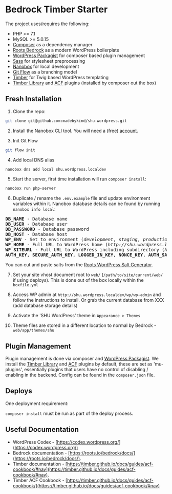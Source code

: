 # Bedrock Timber Starter

The project uses/requires the following:

* PHP >= 7.1
* MySQL >= 5.0.15
* [Composer](https://getcomposer.org/doc/00-intro.md#installation-linux-unix-osx) as a dependency manager
* [Roots Bedrock](https://roots.io/bedrock/) as a modern WordPress boilerplate
* [WordPress Packagist](https://wpackagist.org/) for composer based plugin management
* [Sass](http://sass-lang.com/) for stylesheet preprocessing
* [Nanobox](https://nanobox.io/) for local development
* [Git Flow](https://nvie.com/posts/a-successful-git-branching-model/) as a branching model
* [Timber](https://github.com/timber/timber) for Twig based WordPress templating
* [Timber Library](https://wordpress.org/plugins/timber-library/) and [ACF](https://en-gb.wordpress.org/plugins/advanced-custom-fields/) plugins (installed by composer out the box)

## Fresh Installation

1. Clone the repo:
```bash
git clone git@github.com:madebykind/shu-wordpress.git
```

2. Install the Nanobox CLI tool. You will need a (free) [account](https://dashboard.nanobox.io/users/register).

3. Init Git Flow
```bash
git flow init 
```

4. Add local DNS alias
```bash
nanobox dns add local shu.wordpress.localdev
```

5. Start the server, first time installation will run `composer install`:

```bash
nanobox run php-server
```

6. Duplicate / rename the `.env.example` file and update environment variables within it. Nanobox database details can be found by running `nanobox info local`:
<pre>
<b>DB_NAME</b> - Database name
<b>DB_USER</b> - Database user
<b>DB_PASSWORD</b> - Database password
<b>DB_HOST</b> - Database host
<b>WP_ENV</b> - Set to environment (<em>development</em>, <em>staging</em>, <em>production</em>)
<b>WP_HOME</b> - Full URL to WordPress home (<em>http://shu.wordpress.localdev</em>)
<b>WP_SITEURL</b> - Full URL to WordPress including subdirectory (<em>http://shu.wordpress.localdev/wp</em>)
<b>AUTH_KEY</b>, <b>SECURE_AUTH_KEY</b>, <b>LOGGED_IN_KEY</b>, <b>NONCE_KEY</b>, <b>AUTH_SALT</b>, <b>SECURE_AUTH_SALT</b>, <b>LOGGED_IN_SALT</b>, <b>NONCE_SALT</b>
</pre>

You can cut and paste salts from the [Roots WordPress Salt Generator](https://roots.io/salts.html).

7. Set your site vhost document root to `web/` (`/path/to/site/current/web/` if using deploys). This is done out of the box locally within the `boxfile.yml`

8. Access WP admin at `http://shu.wordpress.localdev/wp/wp-admin` and follow the instructions to install. Or grab the current database from XXX (add database storage details)

9. Activate the 'SHU WordPress' theme in `Appearance > Themes`

10. Theme files are stored in a different location to normal by Bedrock - `web/app/themes/shu`

## Plugin Management
Plugin management is done via composer and [WordPress Packagist](https://wpackagist.org/). We install the [Timber Library](https://wordpress.org/plugins/timber-library/) and [ACF](https://en-gb.wordpress.org/plugins/advanced-custom-fields/) plugins by default, these are set as 'mu-plugins', essentially plugins that users have no control of disabling / enabling in the backend. Config can be found in the `composer.json` file.

## Deploys

One deployment requirement:

`composer install` must be run as part of the deploy process.

## Useful Documentation

* WordPress Codex - [https://codex.wordpress.org/](https://codex.wordpress.org/)
* Bedrock documentation - [https://roots.io/bedrock/docs/](https://roots.io/bedrock/docs/).
* Timber documentation - [https://timber.github.io/docs/guides/acf-cookbook/#nav](https://timber.github.io/docs/guides/acf-cookbook/#nav).
* Timber ACF Cookbook - [https://timber.github.io/docs/guides/acf-cookbook/](https://timber.github.io/docs/guides/acf-cookbook/#nav)

